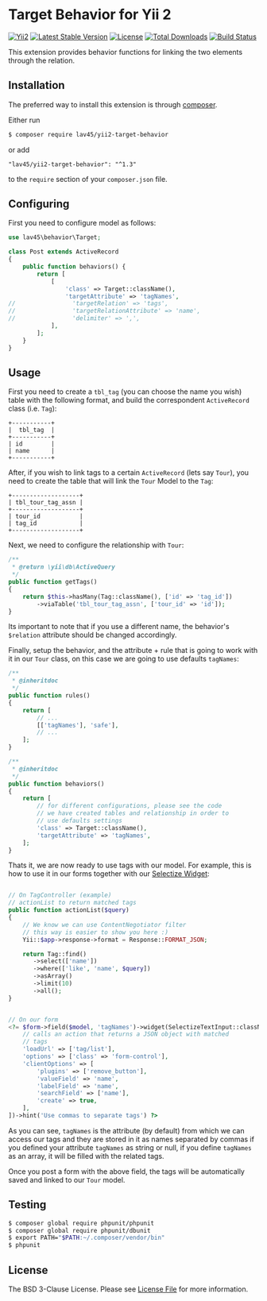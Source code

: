 # Target Behavior for Yii 2

[![Yii2](https://img.shields.io/badge/Powered_by-Yii_Framework-green.svg?style=flat)](http://www.yiiframework.com/)
[![Latest Stable Version](https://poser.pugx.org/lav45/yii2-target-behavior/v/stable)](https://packagist.org/packages/lav45/yii2-target-behavior)
[![License](https://poser.pugx.org/lav45/yii2-target-behavior/license)](https://packagist.org/packages/lav45/yii2-target-behavior)
[![Total Downloads](https://poser.pugx.org/lav45/yii2-target-behavior/downloads)](https://packagist.org/packages/lav45/yii2-target-behavior)
[![Build Status](https://travis-ci.org/LAV45/yii2-target-behavior.svg?branch=master)](https://travis-ci.org/LAV45/yii2-target-behavior)



This extension provides behavior functions for linking the two elements through the relation.

## Installation

The preferred way to install this extension is through [composer](http://getcomposer.org/download/).

Either run

```bash
$ composer require lav45/yii2-target-behavior
```

or add

```
"lav45/yii2-target-behavior": "^1.3"
```

to the `require` section of your `composer.json` file.

## Configuring

First you need to configure model as follows:

```php
use lav45\behavior\Target;

class Post extends ActiveRecord
{
    public function behaviors() {
        return [
            [
                'class' => Target::className(),
                'targetAttribute' => 'tagNames',
//                'targetRelation' => 'tags',
//                'targetRelationAttribute' => 'name',
//                'delimiter' => ',',
            ],
        ];
    }
}
```

## Usage

First you need to create a `tbl_tag` (you can choose the name you wish) table with the following format, and build the
correspondent `ActiveRecord` class (i.e. `Tag`):

```
+-----------+
|  tbl_tag  |
+-----------+
| id        |
| name      |
+-----------+
```

After, if you wish to link tags to a certain `ActiveRecord` (lets say `Tour`), you need to create the table that will
link the `Tour` Model to the `Tag`:

```
+-------------------+
| tbl_tour_tag_assn |
+-------------------+
| tour_id           |
| tag_id            |
+-------------------+
```

Next, we need to configure the relationship with `Tour`:

```php
/**
 * @return \yii\db\ActiveQuery
 */
public function getTags()
{
    return $this->hasMany(Tag::className(), ['id' => 'tag_id'])
        ->viaTable('tbl_tour_tag_assn', ['tour_id' => 'id']);
}
```

Its important to note that if you use a different name, the behavior's `$relation` attribute should be changed
accordingly.

Finally, setup the behavior, and the attribute + rule that is going to work with it in our `Tour` class,
on this case we are going to use defaults `tagNames`:

```php
/**
 * @inheritdoc
 */
public function rules()
{
    return [
        // ...
        [['tagNames'], 'safe'],
        // ...
    ];
}

/**
 * @inheritdoc
 */
public function behaviors()
{
    return [
        // for different configurations, please see the code
        // we have created tables and relationship in order to
        // use defaults settings
        'class' => Target::className(),
        'targetAttribute' => 'tagNames',
    ];
}
```

Thats it, we are now ready to use tags with our model. For example, this is how to use it in our forms together with our
[Selectize Widget](https://github.com/2amigos/yii2-selectize-widget):


```php

// On TagController (example)
// actionList to return matched tags
public function actionList($query)
{
    // We know we can use ContentNegotiator filter
    // this way is easier to show you here :)
    Yii::$app->response->format = Response::FORMAT_JSON;

    return Tag::find()
       ->select(['name'])
       ->where(['like', 'name', $query])
       ->asArray()
       ->limit(10)
       ->all();
}


// On our form
<?= $form->field($model, 'tagNames')->widget(SelectizeTextInput::className(), [
    // calls an action that returns a JSON object with matched
    // tags
    'loadUrl' => ['tag/list'],
    'options' => ['class' => 'form-control'],
    'clientOptions' => [
        'plugins' => ['remove_button'],
        'valueField' => 'name',
        'labelField' => 'name',
        'searchField' => ['name'],
        'create' => true,
    ],
])->hint('Use commas to separate tags') ?>
```

As you can see, `tagNames` is the attribute (by default) from which we can access our tags and they are stored in it as
names separated by commas if you defined your attribute `tagNames` as string or null, if you define `tagNames` as an
array, it will be filled with the related tags.

Once you post a form with the above field, the tags will be automatically saved and linked to our `Tour` model.

## Testing

```bash
$ composer global require phpunit/phpunit
$ composer global require phpunit/dbunit
$ export PATH="$PATH:~/.composer/vendor/bin"
$ phpunit
```

## License

The BSD 3-Clause License. Please see [License File](LICENSE.md) for more information.
